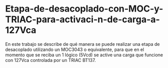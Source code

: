 # Etapa-de-desacoplado-con-MOC-y-TRIAC-para-activaci-n-de-carga-a-127Vca
En este trabajo se describe de qué manera se puede realizar una etapa de desacoplado utilizando un MOC3043 o equivalente, para que en el momento que se reciba un 1 lógico (5Vcd) se active una carga que funcione con 127Vca controlada por un TRIAC BT137.
